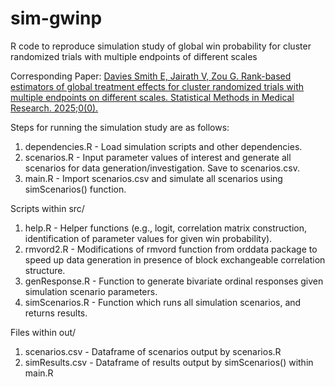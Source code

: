 # sim-gwinp
R code to reproduce simulation study of global win probability for cluster randomized trials with multiple endpoints of different scales

Corresponding Paper: 
[Davies Smith E, Jairath V, Zou G. Rank-based estimators of global treatment effects for cluster randomized trials with multiple endpoints on different scales. Statistical Methods in Medical Research. 2025;0(0).](https://journals.sagepub.com/doi/abs/10.1177/09622802251338387)

Steps for running the simulation study are as follows:
1. dependencies.R - Load simulation scripts and other dependencies.
2. scenarios.R - Input parameter values of interest and generate all scenarios for data generation/investigation. Save to scenarios.csv. 
3. main.R - Import scenarios.csv and simulate all scenarios using simScenarios() function.

Scripts within src/
1. help.R - Helper functions (e.g., logit, correlation matrix construction, identification of parameter values for given win probability).
2. rmvord2.R - Modifications of rmvord function from orddata package to speed up data generation in presence of block exchangeable correlation structure.
3. genResponse.R - Function to generate bivariate ordinal responses given simulation scenario parameters.
4. simScenarios.R - Function which runs all simulation scenarios, and returns results. 

Files within out/
1. scenarios.csv - Dataframe of scenarios output by scenarios.R
2. simResults.csv - Dataframe of results output by simScenarios() within main.R
